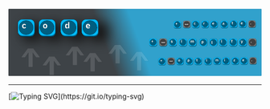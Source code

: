 <!-- ## Hi there 👋 -->
![banner](https://github.com/codepaximus/.github/blob/main/profile/codepaxium-banner-sm-1.png)

---

[![Typing SVG](https://readme-typing-svg.demolab.com?font=IBM+Plex+Serif&weight=600&pause=1000&color=005E80&width=435&lines=Building+software+that+matters.;Beautifully+simple+software.;Better+software+through+optimization.)](https://git.io/typing-svg)
<!--

**Here are some ideas to get you started:**

🙋‍♀️ A short introduction - what is your organization all about?
🌈 Contribution guidelines - how can the community get involved?
👩‍💻 Useful resources - where can the community find your docs? Is there anything else the community should know?
🍿 Fun facts - what does your team eat for breakfast?
🧙 Remember, you can do mighty things with the power of [Markdown](https://docs.github.com/github/writing-on-github/getting-started-with-writing-and-formatting-on-github/basic-writing-and-formatting-syntax)
-->
